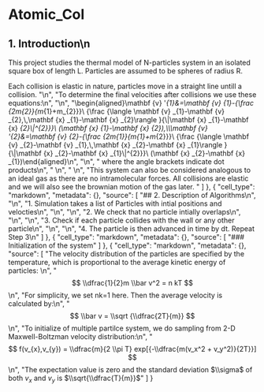 # Atomic_Col

## 1. Introduction\n
This project studies the thermal model of N-particles system in an isolated square box of length L. Particles are assumed to be spheres of radius R.

Each collision is elastic in nature, particles move in a straight line untill a collision.
    "\n",
    "To determine the final velocities after collisions we use these equations:\n",
    "\n",
    "\\begin{aligned}\\mathbf {v} '_{1}&=\\mathbf {v} _{1}-{\\frac {2m_{2}}{m_{1}+m_{2}}}\\ {\\frac {\\langle \\mathbf {v} _{1}-\\mathbf {v} _{2},\\,\\mathbf {x} _{1}-\\mathbf {x} _{2}\\rangle }{\\|\\mathbf {x} _{1}-\\mathbf {x} _{2}\\|^{2}}}\\ (\\mathbf {x} _{1}-\\mathbf {x} _{2}),\\\\\\mathbf {v} '_{2}&=\\mathbf {v} _{2}-{\\frac {2m_{1}}{m_{1}+m_{2}}}\\ {\\frac {\\langle \\mathbf {v} _{2}-\\mathbf {v} _{1},\\,\\mathbf {x} _{2}-\\mathbf {x} _{1}\\rangle }{\\|\\mathbf {x} _{2}-\\mathbf {x} _{1}\\|^{2}}}\\ (\\mathbf {x} _{2}-\\mathbf {x} _{1})\\end{aligned}\n",
    "\n",
    "                                     where the angle brackets indicate dot products\n",
    "                                     \n",
    "                                     \n",
    "This system can also be considered analogous to an ideal gas as there are no intramolecular forces. All collisions are elastic and we will also see the brownian motion of the gas later. "
   ]
  },
  {
   "cell_type": "markdown",
   "metadata": {},
   "source": [
    "## 2. Description of Algorithms\n",
    "\n",
    "1. Simulation takes a list of Particles with intial positions and velocties\n",
    "\n",
    "\n",
    "2. We check that no particle intially overlaps\n",
    "\n",
    "\n",
    "3. Check if each particle collides with the wall or any other particle\n",
    "\n",
    "\n",
    "4. The particle is then advanced in time by dt. Repeat Step 3\n"
   ]
  },
  {
   "cell_type": "markdown",
   "metadata": {},
   "source": [
    "### Initialization of the system"
   ]
  },
  {
   "cell_type": "markdown",
   "metadata": {},
   "source": [
    "The velocity distribution of the particles are specified by the temperature, which is proportional to the average kinetic energy of particles: \n",
    "$$ \\dfrac{1}{2}m \\bar v^2 = n kT $$\n",
    "For simplicity, we set nk=1 here. Then the average velocity is calculated by:\n",
    "$$ \\bar v = \\sqrt {\\dfrac{2T}{m}} $$\n",
    "To initialize of multiple partilce system, we do sampling from 2-D Maxwell-Boltzman velocity distribution:\n",
    "$$ f(v_{x},v_{y}) =  \\dfrac{m}{2 \\pi T} exp[{-\\dfrac{m(v_x^2 + v_y^2)}{2T}}] $$\n",
    "The expectation value is zero and the standard deviation $\\sigma$ of both $v_x$ and $v_y$ is $\\sqrt{\\dfrac{T}{m}}$"
   ]
  }
